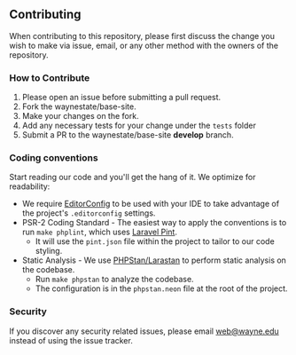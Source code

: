 ## Contributing
When contributing to this repository, please first discuss the change you wish to make via issue, email, or any other method with the owners of the repository.

### How to Contribute
1. Please open an issue before submitting a pull request.
2. Fork the waynestate/base-site.
3. Make your changes on the fork.
4. Add any necessary tests for your change under the `tests` folder
5. Submit a PR to the waynestate/base-site **develop** branch.

### Coding conventions

Start reading our code and you'll get the hang of it. We optimize for readability:

* We require [EditorConfig](http://editorconfig.org/) to be used with your IDE to take advantage of the project's `.editorconfig` settings.
* PSR-2 Coding Standard - The easiest way to apply the conventions is to run `make phplint`, which uses [Laravel Pint](https://laravel.com/docs/9.x/pint).
    * It will use the `pint.json` file within the project to tailor to our code styling.
* Static Analysis - We use [PHPStan/Larastan](https://github.com/larastan/larastan) to perform static analysis on the codebase.
    * Run `make phpstan` to analyze the codebase.
    * The configuration is in the `phpstan.neon` file at the root of the project.

### Security

If you discover any security related issues, please email web@wayne.edu instead of using the issue tracker.
